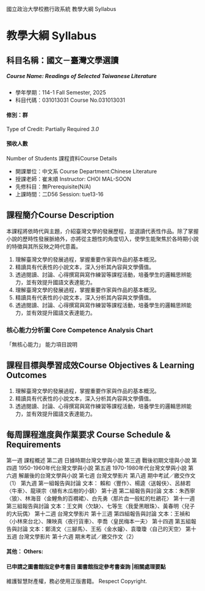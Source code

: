 國立政治大學校務行政系統 教學大綱 Syllabus
# 教學大綱 Syllabus
##  科目名稱：國文－臺灣文學選讀
#####  Course Name: Readings of Selected Taiwanese Literature
  * 學年學期：114-1 Fall Semester, 2025 
  * 科目代碼：031013031 Course No.031013031
#### 修別：群
Type of Credit: Partially Required 
_3.0_
#### 預收人數
Number of Students
課程資料Course Details
  * 開課單位：中文系 Course Department:Chinese Literature 
  * 授課老師：崔末順 Instructor: CHOI MAL-SOON 
  * 先修科目：無Prerequisite(N/A)
  * 上課時間：二D56 Session: tue13-16
##  課程簡介Course Description
本課程將依時代與主題，介紹臺灣文學的發展歷程，並選讀代表性作品。除了掌握小說的歷時性發展脈絡外，亦將從主題性的角度切入，使學生能聚焦於各時期小說的特徵與其所反映之時代意義。
  1. 理解臺灣文學的發展過程，掌握重要作家與作品的基本概況。
  2. 精讀具有代表性的小說文本，深入分析其內容與文學價值。
  3. 透過閱讀、討論、心得撰寫與寫作練習等課程活動，培養學生的邏輯思辨能力，並有效提升國語文表達能力。
  4. 理解臺灣文學的發展過程，掌握重要作家與作品的基本概況。
  5. 精讀具有代表性的小說文本，深入分析其內容與文學價值。
  6. 透過閱讀、討論、心得撰寫與寫作練習等課程活動，培養學生的邏輯思辨能力，並有效提升國語文表達能力。
###  核心能力分析圖 Core Competence Analysis Chart
「無核心能力」 
能力項目說明
##  課程目標與學習成效Course Objectives & Learning Outcomes 
  1. 理解臺灣文學的發展過程，掌握重要作家與作品的基本概況。
  2. 精讀具有代表性的小說文本，深入分析其內容與文學價值。
  3. 透過閱讀、討論、心得撰寫與寫作練習等課程活動，培養學生的邏輯思辨能力，並有效提升國語文表達能力。
##  每周課程進度與作業要求 Course Schedule & Requirements
第一週 課程概述
第二週 日據時期台灣文學與小說
第三週 戰後初期文壇與小說
第四週 1950-1960年代台灣文學與小說
第五週 1970-1980年代台灣文學與小說
第六週 解嚴後的台灣文學與小說
第七週 台灣文學影片
第八週 期中考試／繳交作文（1）
第九週 第一組報告與討論
文本： 賴和〈豐作〉、楊逵〈送報伕〉、呂赫若〈牛車〉、龍瑛宗〈植有木瓜樹的小鎮〉
第十週 第二組報告與討論
文本：朱西寧〈狼〉、林海音〈金鯉魚的百襉裙〉、白先勇〈那片血一般紅的杜鵑花〉
第十一週 第三組報告與討論
文本：王文興〈欠缺〉、七等生〈我愛黑眼珠〉、黃春明〈兒子的大玩偶〉
第十二週 台灣文學影片
第十三週 第四組報告與討論
文本：王禎和〈小林來台北〉、陳映真〈夜行貨車〉、李喬〈皇民梅本一夫〉
第十四週 第五組報告與討論
文本：鄭淸文〈三腳馬〉、王拓〈金水嬸〉、袁瓊瓊〈自己的天空〉
第十五週 台灣文學影片
第十六週 期末考試／繳交作文（2）
####  其他： Others:
####  已申請之圖書館指定參考書目  圖書館指定參考書查詢 |相關處理要點
維護智慧財產權，務必使用正版書籍。 Respect Copyright.